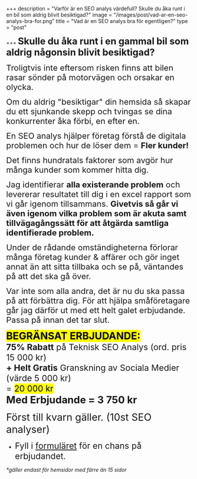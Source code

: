 +++
description = "Varför är en SEO analys värdefull? Skulle du åka runt i en bil som aldrig blivit besiktigad?"
image = "/images/post/vad-ar-en-seo-analys-bra-for.png"
title = "Vad är en SEO analys bra för egentligen?"
type = "post"

+++
**<span style="font-size:25px;">Skulle du åka runt i en gammal bil som aldrig någonsin blivit besiktigad?</span>**

<span style="font-size:22px;">Troligtvis inte eftersom risken finns att bilen rasar sönder på motorvägen och orsakar en olycka.</span>

<span style="font-size:22px;">Om du aldrig "besiktigar" din hemsida så skapar du ett sjunkande skepp och tvingas se dina konkurrenter åka förbi, en efter en.</span>

<span style="font-size:22px;">En SEO analys hjälper företag förstå de digitala problemen och hur de löser dem = **Fler kunder!</span>**

<span style="font-size:22px;">Det finns hundratals faktorer som avgör hur många kunder som kommer hitta dig.</span>

<span style="font-size:22px;">Jag identifierar **alla existerande problem** och levererar resultatet till dig i en excel rapport som vi går igenom tillsammans. **Givetvis så går vi även igenom vilka problem som är akuta samt tillvägagångssätt för att åtgärda samtliga identifierade problem.</span>**

<span style="font-size:22px;">Under de rådande omständigheterna förlorar många företag kunder & affärer och gör inget annat än att sitta tillbaka och se på, väntandes på att det ska gå över.</span>

<span style="font-size:22px;">Var inte som alla andra, det är nu du ska passa på att förbättra dig. För att hjälpa småföretagare går jag därför ut med ett helt galet erbjudande. Passa på innan det tar slut.  </span>

**<span style="font-size:27px;"><mark>BEGRÄNSAT ERBJUDANDE:</mark></span>**  
<span style="font-size:23px;">**75% Rabatt** på Teknisk SEO Analys (ord. pris 15 000 kr)  
**+ Helt Gratis** Granskning av Sociala Medier (värde 5 000 kr)  
= <mark>20 000 kr</mark>  
**<span style="font-size:27px; font-color:black;">Med Erbjudande = <span class="highlight">3 750 kr</span></span>**

<span style="font-size:27px;">Först till kvarn gäller. (10st SEO analyser)</span>

* <span style="font-size:23px;">Fyll i [formuläret](länk) för en chans på erbjudandet.</span>

<span style="font-size:14px; font-style:italic;">*gäller endast för hemsidor med färre än 15 sidor  
</span>